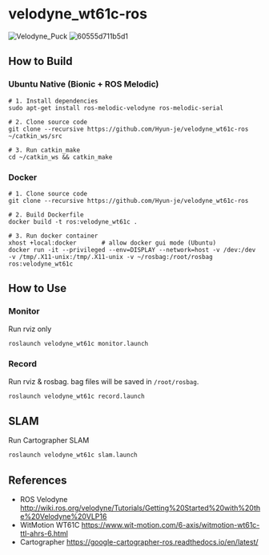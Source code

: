# velodyne_wt61c-ros
![Velodyne_Puck](https://user-images.githubusercontent.com/7419790/120263584-f38fa780-c2d6-11eb-90f7-ae16936fd36e.png)
![60555d711b5d1](https://user-images.githubusercontent.com/7419790/120263588-f5596b00-c2d6-11eb-89bd-3421208bfbd7.png)


## How to Build
### Ubuntu Native (Bionic + ROS Melodic)

```
# 1. Install dependencies
sudo apt-get install ros-melodic-velodyne ros-melodic-serial

# 2. Clone source code
git clone --recursive https://github.com/Hyun-je/velodyne_wt61c-ros ~/catkin_ws/src

# 3. Run catkin_make
cd ~/catkin_ws && catkin_make
```

### Docker
```
# 1. Clone source code
git clone --recursive https://github.com/Hyun-je/velodyne_wt61c-ros

# 2. Build Dockerfile
docker build -t ros:velodyne_wt61c .

# 3. Run docker container
xhost +local:docker       # allow docker gui mode (Ubuntu)
docker run -it --privileged --env=DISPLAY --network=host -v /dev:/dev -v /tmp/.X11-unix:/tmp/.X11-unix -v ~/rosbag:/root/rosbag ros:velodyne_wt61c
```

## How to Use
### Monitor 
Run rviz only
``` sh
roslaunch velodyne_wt61c monitor.launch
```

### Record
Run rviz & rosbag. bag files will be saved in `/root/rosbag`.
``` sh
roslaunch velodyne_wt61c record.launch
```
## SLAM
Run Cartographer SLAM
``` sh
roslaunch velodyne_wt61c slam.launch
```


## References
- ROS Velodyne  http://wiki.ros.org/velodyne/Tutorials/Getting%20Started%20with%20the%20Velodyne%20VLP16
- WitMotion WT61C  https://www.wit-motion.com/6-axis/witmotion-wt61c-ttl-ahrs-6.html
- Cartographer  https://google-cartographer-ros.readthedocs.io/en/latest/
